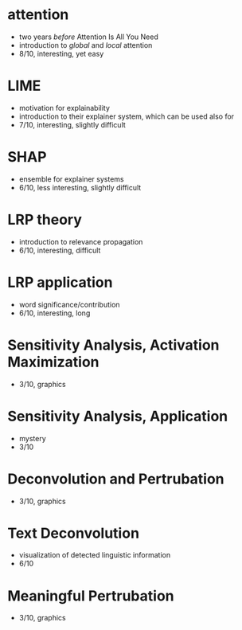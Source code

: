 # attention
- two years _before_ Attention Is All You Need
- introduction to _global_ and _local_ attention
- 8/10, interesting, yet easy

# LIME
- motivation for explainability
- introduction to their explainer system, which can be used also for 
- 7/10, interesting, slightly difficult

# SHAP
- ensemble for explainer systems
- 6/10, less interesting, slightly difficult

# LRP theory
- introduction to relevance propagation
- 6/10, interesting, difficult

# LRP application
- word significance/contribution
- 6/10, interesting, long

# Sensitivity Analysis, Activation Maximization
- 3/10, graphics

# Sensitivity Analysis, Application
- mystery
- 3/10

# Deconvolution and Pertrubation
- 3/10, graphics

# Text Deconvolution
- visualization of detected linguistic information
- 6/10

# Meaningful Pertrubation
- 3/10, graphics
